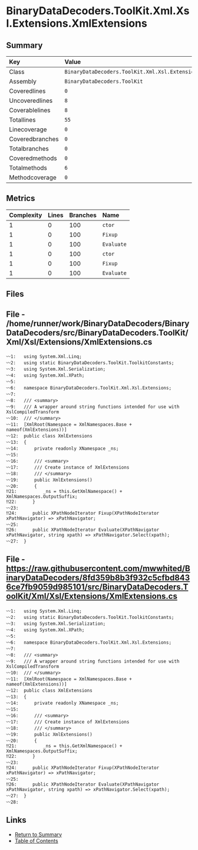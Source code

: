 ﻿# BinaryDataDecoders.ToolKit.Xml.Xsl.Extensions.XmlExtensions

## Summary

| Key             | Value                                                         |
| :-------------- | :------------------------------------------------------------ |
| Class           | `BinaryDataDecoders.ToolKit.Xml.Xsl.Extensions.XmlExtensions` |
| Assembly        | `BinaryDataDecoders.ToolKit`                                  |
| Coveredlines    | `0`                                                           |
| Uncoveredlines  | `8`                                                           |
| Coverablelines  | `8`                                                           |
| Totallines      | `55`                                                          |
| Linecoverage    | `0`                                                           |
| Coveredbranches | `0`                                                           |
| Totalbranches   | `0`                                                           |
| Coveredmethods  | `0`                                                           |
| Totalmethods    | `6`                                                           |
| Methodcoverage  | `0`                                                           |

## Metrics

| Complexity | Lines | Branches | Name       |
| :--------- | :---- | :------- | :--------- |
| 1          | 0     | 100      | `ctor`     |
| 1          | 0     | 100      | `Fixup`    |
| 1          | 0     | 100      | `Evaluate` |
| 1          | 0     | 100      | `ctor`     |
| 1          | 0     | 100      | `Fixup`    |
| 1          | 0     | 100      | `Evaluate` |

## Files

## File - /home/runner/work/BinaryDataDecoders/BinaryDataDecoders/src/BinaryDataDecoders.ToolKit/Xml/Xsl/Extensions/XmlExtensions.cs

```CSharp
〰1:   using System.Xml.Linq;
〰2:   using static BinaryDataDecoders.ToolKit.ToolkitConstants;
〰3:   using System.Xml.Serialization;
〰4:   using System.Xml.XPath;
〰5:   
〰6:   namespace BinaryDataDecoders.ToolKit.Xml.Xsl.Extensions;
〰7:   
〰8:   /// <summary>
〰9:   /// A wrapper around string functions intended for use with XslCompiledTransform
〰10:  /// </summary>
〰11:  [XmlRoot(Namespace = XmlNamespaces.Base + nameof(XmlExtensions))]
〰12:  public class XmlExtensions
〰13:  {
〰14:      private readonly XNamespace _ns;
〰15:  
〰16:      /// <summary>
〰17:      /// Create instance of XmlExtensions
〰18:      /// </summary>
〰19:      public XmlExtensions()
〰20:      {
‼21:          _ns = this.GetXmlNamespace() + XmlNamespaces.OutputSuffix;
‼22:      }
〰23:  
‼24:      public XPathNodeIterator Fixup(XPathNodeIterator xPathNavigator) => xPathNavigator;
〰25:  
‼26:      public XPathNodeIterator Evaluate(XPathNavigator xPathNavigator, string xpath) => xPathNavigator.Select(xpath);
〰27:  }
```

## File - https://raw.githubusercontent.com/mwwhited/BinaryDataDecoders/8fd359b8b3f932c5cfbd8436ce7fb9059d985101/src/BinaryDataDecoders.ToolKit/Xml/Xsl/Extensions/XmlExtensions.cs

```CSharp
〰1:   using System.Xml.Linq;
〰2:   using static BinaryDataDecoders.ToolKit.ToolkitConstants;
〰3:   using System.Xml.Serialization;
〰4:   using System.Xml.XPath;
〰5:   
〰6:   namespace BinaryDataDecoders.ToolKit.Xml.Xsl.Extensions;
〰7:   
〰8:   /// <summary>
〰9:   /// A wrapper around string functions intended for use with XslCompiledTransform
〰10:  /// </summary>
〰11:  [XmlRoot(Namespace = XmlNamespaces.Base + nameof(XmlExtensions))]
〰12:  public class XmlExtensions
〰13:  {
〰14:      private readonly XNamespace _ns;
〰15:  
〰16:      /// <summary>
〰17:      /// Create instance of XmlExtensions
〰18:      /// </summary>
〰19:      public XmlExtensions()
〰20:      {
‼21:          _ns = this.GetXmlNamespace() + XmlNamespaces.OutputSuffix;
‼22:      }
〰23:  
‼24:      public XPathNodeIterator Fixup(XPathNodeIterator xPathNavigator) => xPathNavigator;
〰25:  
‼26:      public XPathNodeIterator Evaluate(XPathNavigator xPathNavigator, string xpath) => xPathNavigator.Select(xpath);
〰27:  }
〰28:  
```

## Links

* [Return to Summary](Summary.md)
* [Table of Contents](../TOC.md)

